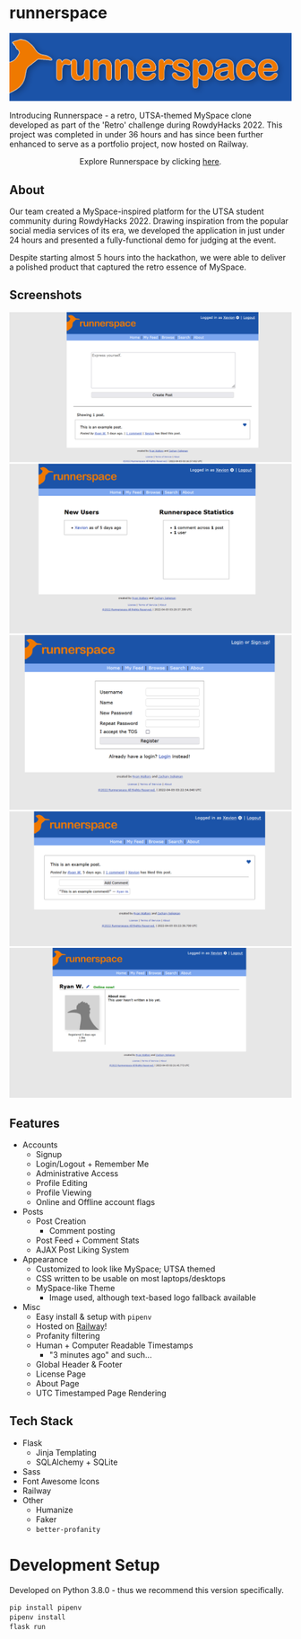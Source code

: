 # runnerspace

[![Runnerspace Banner][banner-url]][deployment-url]

Introducing Runnerspace - a retro, UTSA-themed MySpace clone developed as part of the 'Retro' challenge during
RowdyHacks 2022. This project was completed in under 36 hours and has since been further enhanced to serve as a
portfolio project, now hosted on Railway.

<div align="center">
  Explore Runnerspace by clicking <a href="https:/runnerspace.xevion.dev">here</a>.
</div>

## About

Our team created a MySpace-inspired platform for the UTSA student community during RowdyHacks 2022. Drawing inspiration
from the popular social media services of its era, we developed the application in just under 24 hours and presented a
fully-functional demo for judging at the event.

Despite starting almost 5 hours into the hackathon, we were able to
deliver a polished product that captured the retro essence of MySpace.

## Screenshots

![Feed Screenshot](./.media/feed.png)
![Index Screenshot](./.media/index.png)
![Sign-up Screenshot](./.media/signup.png)
![Post Comments Screenshot](./.media/comments.png)
![Profile Screenshot](./.media/profile.png)

## Features

- Accounts
    - Signup
    - Login/Logout + Remember Me
    - Administrative Access
    - Profile Editing
    - Profile Viewing
    - Online and Offline account flags
- Posts
    - Post Creation
        - Comment posting
    - Post Feed + Comment Stats
    - AJAX Post Liking System
- Appearance
    - Customized to look like MySpace; UTSA themed
    - CSS written to be usable on most laptops/desktops
    - MySpace-like Theme
        - Image used, although text-based logo fallback available
- Misc
    - Easy install & setup with `pipenv`
    - Hosted on [Railway][deployment-url]!
    - Profanity filtering
    - Human + Computer Readable Timestamps
        - "3 minutes ago" and such...
    - Global Header & Footer
    - License Page
    - About Page
    - UTC Timestamped Page Rendering

## Tech Stack

- Flask
    - Jinja Templating
    - SQLAlchemy + SQLite
- Sass
- Font Awesome Icons
- Railway
- Other
    - Humanize
    - Faker
    - `better-profanity`

# Development Setup

Developed on Python 3.8.0 - thus we recommend this version specifically.

```bash
pip install pipenv
pipenv install
flask run
```

[banner-url]: ./static/runnerspace-banner-slim.png

[deployment-url]: https://runnerspace.xevion.dev/
